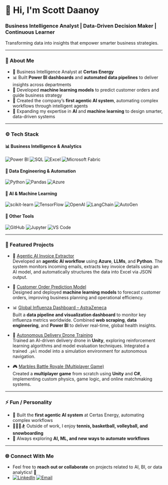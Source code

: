 # 👋 Hi, I'm Scott Daanoy
### Business Intelligence Analyst | Data-Driven Decision Maker | Continuous Learner
Transforming data into insights that empower smarter business strategies.

---

### 💬 About Me
- 💼 Business Intelligence Analyst at **Certas Energy**  
- 📊 Built **Power BI dashboards** and **automated data pipelines** to deliver insights across departments  
- 🧠 Developed **machine learning models** to predict customer orders and guide business strategy  
- 🤖 Created the company’s **first agentic AI system**, automating complex workflows through intelligent agents  
- 🌱 Expanding my expertise in **AI** and **machine learning** to design smarter, data-driven systems  

---

### ⚙️ Tech Stack

#### 📊 Business Intelligence & Analytics
![Power BI](https://img.shields.io/badge/Power%20BI-F2C811?style=flat&logo=power-bi&logoColor=black)
![SQL](https://img.shields.io/badge/SQL-336791?style=flat&logo=postgresql&logoColor=white)
![Excel](https://img.shields.io/badge/Excel-217346?style=flat&logo=microsoft-excel&logoColor=white)
![Microsoft Fabric](https://img.shields.io/badge/Microsoft%20Fabric-0078D4?style=flat&logo=microsoft&logoColor=white)

#### 💾 Data Engineering & Automation
![Python](https://img.shields.io/badge/Python-3776AB?style=flat&logo=python&logoColor=white)
![Pandas](https://img.shields.io/badge/Pandas-150458?style=flat&logo=pandas&logoColor=white)
![Azure](https://img.shields.io/badge/Azure-0078D4?style=flat&logo=microsoft-azure&logoColor=white)

#### 🤖 AI & Machine Learning
![scikit-learn](https://img.shields.io/badge/scikit--learn-F7931E?style=flat&logo=scikit-learn&logoColor=white)
![TensorFlow](https://img.shields.io/badge/TensorFlow-FF6F00?style=flat&logo=tensorflow&logoColor=white)
![OpenAI](https://img.shields.io/badge/OpenAI-412991?style=flat&logo=openai&logoColor=white)
![LangChain](https://img.shields.io/badge/LangChain-0C6EB8?style=flat)
![AutoGen](https://img.shields.io/badge/AutoGen-FFD700?style=flat&logo=python&logoColor=black)

#### 🧠 Other Tools
![GitHub](https://img.shields.io/badge/GitHub-181717?style=flat&logo=github&logoColor=white)
![Jupyter](https://img.shields.io/badge/Jupyter-F37626?style=flat&logo=jupyter&logoColor=white)
![VS Code](https://img.shields.io/badge/VS%20Code-007ACC?style=flat&logo=visual-studio-code&logoColor=white)

---

### 🧩 Featured Projects

- 🧠 [Agentic AI Invoice Extractor](#)  
  Developed an **agentic AI workflow** using **Azure**, **LLMs**, and **Python**. The system monitors incoming emails, extracts key invoice details using an AI model, and automatically structures the data into Excel via JSON output.

- 🤖 [Customer Order Prediction Model](#)  
  Designed and deployed **machine learning models** to forecast customer orders, improving business planning and operational efficiency.

- 📊 [Global Influenza Dashboard – AstraZeneca](#)  
  Built a **data pipeline and visualization dashboard** to monitor key influenza metrics worldwide. Combined **web scraping**, **data engineering**, and **Power BI** to deliver real-time, global health insights.

- 🚁 [Autonomous Delivery Drone Training](#)  
  Trained an AI-driven delivery drone in **Unity**, exploring reinforcement learning algorithms and model evaluation techniques. Integrated a trained `.pkl` model into a simulation environment for autonomous navigation.

- 🎮 [Marbles Battle Royale (Multiplayer Game)](#)  
  Created a **multiplayer game** from scratch using **Unity** and **C#**, implementing custom physics, game logic, and online matchmaking systems.

---

### ⚡ Fun / Personality
- 🤖 Built the **first agentic AI system** at Certas Energy, automating complex workflows  
- 🎾🏀🏐🏂 Outside of work, I enjoy **tennis, basketball, volleyball, and snowboarding**  
- 🧩 Always exploring **AI, ML, and new ways to automate workflows**
  
---

### 🌐 Connect With Me

- Feel free to **reach out or collaborate** on projects related to AI, BI, or data analytics! 🚀
- [![LinkedIn](https://img.shields.io/badge/LinkedIn-0077B5?style=flat&logo=linkedin&logoColor=white)](https://www.linkedin.com/in/euan-scott-daanoy/)
  [![Email](https://img.shields.io/badge/Email-D14836?style=flat&logo=gmail&logoColor=white)](mailto:daanoyscott@gmail.com)
